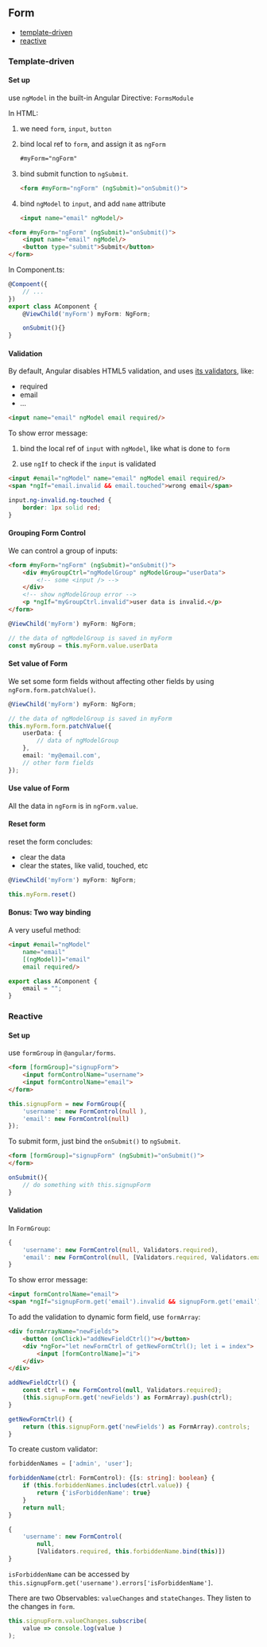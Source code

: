 ## Form

* [template-driven](#template-driven)
* [reactive](#reactive)

### Template-driven

#### Set up

use `ngModel` in the built-in Angular Directive: `FormsModule`

In HTML:

1. we need `form`, `input`, `button`

2. bind local ref to `form`, and assign it as `ngForm`

    ```html
    #myForm="ngForm"
    ```

3. bind submit function to `ngSubmit`.

    ```html
    <form #myForm="ngForm" (ngSubmit)="onSubmit()">
    ```

4. bind `ngModel` to `input`, and add `name` attribute

    ```html
    <input name="email" ngModel/>
    ```

```html
<form #myForm="ngForm" (ngSubmit)="onSubmit()">
    <input name="email" ngModel/>
    <button type="submit">Submit</button>
</form>
```

In Component.ts:

```typescript
@Compoent({
    // ...
})
export class AComponent {
    @ViewChild('myForm') myForm: NgForm;

    onSubmit(){}
}
```

#### Validation

By default, Angular disables HTML5 validation, and uses [its validators](https://angular.io/api/forms/Validators), like:

* required
* email
* ...

```html
<input name="email" ngModel email required/>
```

To show error message:

1. bind the local ref of `input` with `ngModel`, like what is done to `form`

2. use `ngIf` to check if the `input` is validated

```html
<input #email="ngModel" name="email" ngModel email required/>
<span *ngIf="email.invalid && email.touched">wrong email</span>
```

```css
input.ng-invalid.ng-touched {
    border: 1px solid red;
}
```

#### Grouping Form Control

We can control a group of inputs:

```html
<form #myForm="ngForm" (ngSubmit)="onSubmit()">
    <div #myGroupCtrl="ngModelGroup" ngModelGroup="userData">
        <!-- some <input /> -->
    </div>
    <!-- show ngModelGroup error -->
    <p *ngIf="myGroupCtrl.invalid">user data is invalid.</p>
</form>
```

```typescript
@ViewChild('myForm') myForm: NgForm;

// the data of ngModelGroup is saved in myForm
const myGroup = this.myForm.value.userData
```

#### Set value of Form

We set some form fields without affecting other fields by using `ngForm.form.patchValue()`.

```typescript
@ViewChild('myForm') myForm: NgForm;

// the data of ngModelGroup is saved in myForm
this.myForm.form.patchValue({
    userData: {
        // data of ngModelGroup
    },
    email: 'my@email.com',
    // other form fields
});
```

#### Use value of Form

All the data in `ngForm` is in `ngForm.value`.

#### Reset form

reset the form concludes:

* clear the data
* clear the states, like valid, touched, etc

```typescript
@ViewChild('myForm') myForm: NgForm;

this.myForm.reset()
```

#### Bonus: Two way binding

A very useful method:

```html
<input #email="ngModel"
    name="email"
    [(ngModel)]="email"
    email required/>
```

```typescript
export class AComponent {
    email = "";
}
```

### Reactive

#### Set up

use `formGroup` in `@angular/forms`.

```html
<form [formGroup]="signupForm">
    <input formControlName="username">
    <input formControlName="email">
</form>
```

```typescript
this.signupForm = new FormGroup({
    'username': new FormControl(null ),
    'email': new FormControl(null)
});
```

To submit form, just bind the `onSubmit()` to `ngSubmit`.

```html
<form [formGroup]="signupForm" (ngSubmit)="onSubmit()">
</form>
```

```typescript
onSubmit(){
    // do something with this.signupForm
}
```

#### Validation

In `FormGroup`:

```typescript
{
    'username': new FormControl(null, Validators.required),
    'email': new FormControl(null, [Validators.required, Validators.email]),
}
```

To show error message:

```html
<input formControlName="email">
<span *ngIf="signupForm.get('email').invalid && signupForm.get('email').touched">Email error</span>
```

To add the validation to dynamic form field, use `formArray`:

```html
<div formArrayName="newFields">
    <button (onClick)="addNewFieldCtrl()"></button>
    <div *ngFor="let newFormCtrl of getNewFormCtrl(); let i = index">
        <input [formControlName]="i">
    </div>
</div>
```

```typescript
addNewFieldCtrl() {
    const ctrl = new FormControl(null, Validators.required);
    (this.signupForm.get('newFields') as FormArray).push(ctrl);
}

getNewFormCtrl() {
    return (this.signupForm.get('newFields') as FormArray).controls;
}
```

To create custom validator:

```typescript
forbiddenNames = ['admin', 'user'];

forbiddenName(ctrl: FormControl): {[s: string]: boolean} {
    if (this.forbiddenNames.includes(ctrl.value)) {
        return {'isForbiddenName': true}
    }
    return null;
}

{
    'username': new FormControl(
        null,
        [Validators.required, this.forbiddenName.bind(this)])
}
```

`isForbiddenName` can be accessed by `this.signupForm.get('username').errors['isForbiddenName']`.

There are two Observables: `valueChanges` and `stateChanges`. They listen to the changes in `form`.

```typescript
this.signupForm.valueChanges.subscribe(
    value => console.log(value )
);
```
